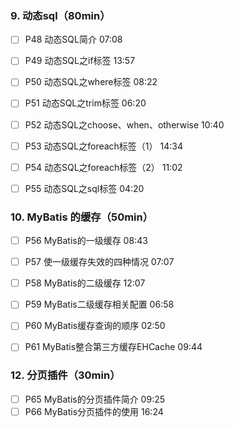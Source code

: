 ### 9. 动态sql（80min）

- [ ] P48  动态SQL简介  07:08
- [ ] P49  动态SQL之if标签  13:57
- [ ] P50  动态SQL之where标签  08:22
- [ ] P51  动态SQL之trim标签  06:20
- [ ] P52  动态SQL之choose、when、otherwise  10:40
- [ ] P53  动态SQL之foreach标签（1）  14:34
- [ ] P54  动态SQL之foreach标签（2）  11:02
- [ ] P55  动态SQL之sql标签  04:20 



### 10. MyBatis 的缓存（50min）

- [ ] P56  MyBatis的一级缓存  08:43
- [ ] P57  使一级缓存失效的四种情况  07:07
- [ ] P58  MyBatis的二级缓存  12:07
- [ ] P59  MyBatis二级缓存相关配置  06:58
- [ ] P60  MyBatis缓存查询的顺序  02:50
- [ ] P61  MyBatis整合第三方缓存EHCache  09:44



### 12. 分页插件（30min）

- [ ] P65  MyBatis的分页插件简介  09:25
- [ ] P66  MyBatis分页插件的使用 16:24
